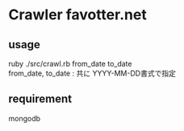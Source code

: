 # Crawler favotter.net
## usage
ruby ./src/crawl.rb from\_date to\_date   
from\_date, to\_date : 共に YYYY-MM-DD書式で指定
## requirement
mongodb

